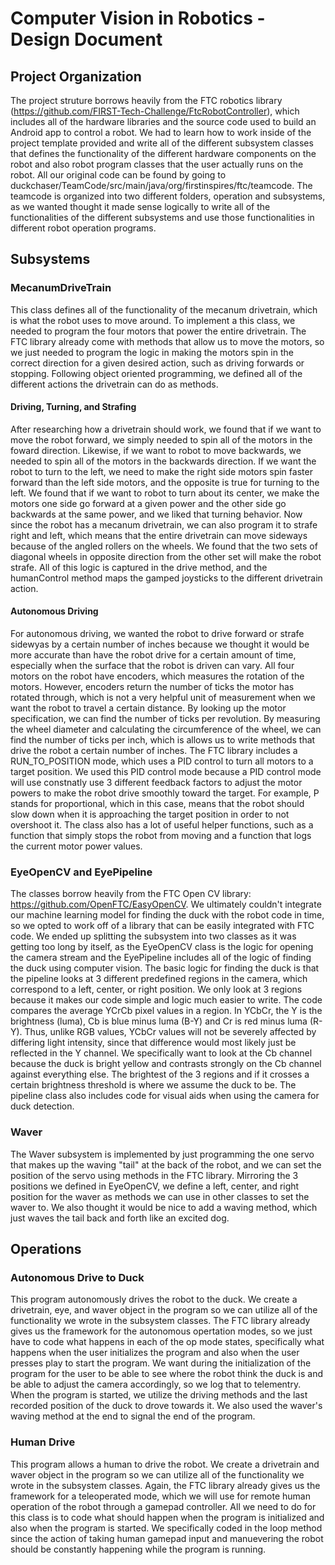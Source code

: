# Computer Vision in Robotics - Design Document
## Project Organization
The project struture borrows heavily from the FTC robotics library (https://github.com/FIRST-Tech-Challenge/FtcRobotController), which includes all of the hardware libraries and the source code used to build an Android app to control a robot. We had to learn how to work inside of the project template provided and write all of the different subsystem classes that defines the functionality of the different hardware components on the robot and also robot program classes that the user actually runs on the robot. All our original code can be found by going to duckchaser/TeamCode/src/main/java/org/firstinspires/ftc/teamcode. The teamcode is organized into two different folders, operation and subsystems, as we wanted thought it made sense logically to write all of the functionalities of the different subsystems and use those functionalities in different robot operation programs. 

## Subsystems 
### MecanumDriveTrain 
This class defines all of the functionality of the mecanum drivetrain, which is what the robot uses to move around. To implement a this class, we needed to program the four motors that power the entire drivetrain. The FTC library already come with methods that allow us to move the motors, so we just needed to program the logic in making the motors spin in the correct direction for a given desired action, such as driving forwards or stopping. Following object oriented programming, we defined all of the different actions the drivetrain can do as methods.
#### Driving, Turning, and Strafing
After researching how a drivetrain should work, we found that if we want to move the robot forward, we simply needed to spin all of the motors in the foward direction. Likewise, if we want to robot to move backwards, we needed to spin all of the motors in the backwards direction. If we want the robot to turn to the left, we need to make the right side motors spin faster forward than the left side motors, and the opposite is true for turning to the left. We found that if we want to robot to turn about its center, we make the motors one side go forward at a given power and the other side go backwards at the same power, and we liked that turning behavior. Now since the robot has a mecanum drivetrain, we can also program it to strafe right and left, which means that the entire drivetrain can move sideways because of the angled rollers on the wheels. We found that the two sets of diagonal wheels in opposite direction from the other set will make the robot strafe. All of this logic is captured in the drive method, and the humanControl method maps the gamped joysticks to the different drivetrain action. 
#### Autonomous Driving
For autonomous driving, we wanted the robot to drive forward or strafe sidewyas by a certain number of inches because we thought it would be more accurate than have the robot drive for a certain amount of time, especially when the surface that the robot is driven can vary. All four motors on the robot have encoders, which measures the rotation of the motors. However, encoders return the number of ticks the motor has rotated through, which is not a very helpful unit of measurement when we want the robot to travel a certain distance. By looking up the motor specification, we can find the number of ticks per revolution. By measuring the wheel diameter and calculating the circumference of the wheel, we can find the number of ticks per inch, which is allows us to write methods that drive the robot a certain number of inches. The FTC library includes a RUN_TO_POSITION mode, which uses a PID control to turn all motors to a target position. We used this PID control mode because a PID control mode will use constnatly use 3 different feedback factors to adjust the motor powers to make the robot drive smoothly toward the target. For example, P stands for proportional, which in this case, means that the robot should slow down when it is approaching the target position in order to not overshoot it. The class also has a lot of useful helper functions, such as a function that simply stops the robot from moving and a function that logs the current motor power values. 

### EyeOpenCV and EyePipeline 
The classes borrow heavily from the FTC Open CV library: https://github.com/OpenFTC/EasyOpenCV. We ultimately couldn't integrate our machine learning model for finding the duck with the robot code in time, so we opted to work off of a library that can be easily integrated with FTC code. We ended up splitting the subsystem into two classes as it was getting too long by itself, as the EyeOpenCV class is the logic for opening the camera stream and the EyePipeline includes all of the logic of finding the duck using computer vision. The basic logic for finding the duck is that the pipeline looks at 3 different predefined regions in the camera, which correspond to a left, center, or right position. We only look at 3 regions because it makes our code simple and logic much easier to write. The code compares the average YCrCb pixel values in a region. In YCbCr, the Y is the brightness (luma), Cb is blue minus luma (B-Y) and Cr is red minus luma (R-Y). Thus, unlike RGB values, YCbCr values will not be severely affected by differing light intensity, since that difference would most likely just be reflected in the Y channel. We specifically want to look at the Cb channel because the duck is bright yellow and contrasts strongly on the Cb channel against everything else. The brightest of the 3 regions and if it crosses a certain brightness threshold is where we assume the duck to be. The pipeline class also includes code for visual aids when using the camera for duck detection. 

### Waver
The Waver subsystem is implemented by just programming the one servo that makes up the waving "tail" at the back of the robot, and we can set the position of the servo using methods in the FTC library. Mirroring the 3 positions we defined in EyeOpenCV, we define a left, center, and right position for the waver as methods we can use in other classes to set the waver to. We also thought it would be nice to add a waving method, which just waves the tail back and forth like an excited dog. 

## Operations
### Autonomous Drive to Duck 
This program autonomously drives the robot to the duck. We create a drivetrain, eye, and waver object in the program so we can utilize all of the functionality we wrote in the subsystem classes. The FTC library already gives us the framework for the autonomous opertation modes, so we just have to code what happens in each of the op mode states, specifically what happens when the user initializes the program and also when the user presses play to start the program. We want during the initialization of the program for the user to be able to see where the robot think the duck is and be able to adjust the camera accordingly, so we log that to telementry. When the program is started, we utilize the driving methods and the last recorded position of the duck to drove towards it. We also used the waver's waving method at the end to signal the end of the program. 

### Human Drive
This program allows a human to drive the robot. We create a drivetrain and waver object in the program so we can utilize all of the functionality we wrote in the subsystem classes. Again, the FTC library already gives us the framework for a teleoperated mode, which we will use for remote human operation of the robot through a gamepad controller. All we need to do for this class is to code what should happen when the program is initialized and also when the program is started. We specifically coded in the loop method since the action of taking human gamepad input and manuevering the robot should be constantly happening while the program is running. 





